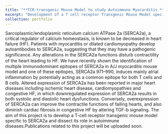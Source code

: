 ```yaml
---
title: "**TCR-transgenic Mouse Model to study Autoimmune Myocarditis **"
excerpt: "Development of a T cell receptor Transgenic Mouse Model specific to Sarcoplasmic/endoplasmic reticulum calcium ATPase 2a to study it's role in autoimmune myocarditis"
collection: portfolio
---
```


Sarcoplasmic/endoplasmic reticulum calcium ATPase 2a (SERCA2a), a critical regulator of calcium homeostasis, is known to be decreased in heart failure (HF). Patients with myocarditis or dilated cardiomyopathy develop autoantibodies to SERCA2a, suggesting that they may have a pathogenic signiﬁcance. Any alterations in the SERCA2a functions disturb contractility of the heart leading to HF. We have recently shown the identiﬁcation of multiple immunodominant epitopes of SERCA2a in A/J myocarditis mouse model and one of these epitopes, SERCA2a 971–990, induces mainly atrial inﬂammation by potentially acting as a common epitope for both T cells and B cells. Altered expression of SERCA2a has been reported in major heart diseases including ischemic heart disease, cardiomyopathies and congestive HF, in which downregulated expression of SERCA2a results in both systolic and diastolic heart dysfunctions. Conversely, overexpression of SERCA2a can improve the contractile functions of failing hearts, and also diminish cardiac ﬁbrosis in congestive HF by altering TGF-b signaling. The aim of this project is to develop a T-cell receptor transgenic mouse model specific to SERCA2a and dissect its role in autoimmune diseases.Publications related to this project will be uploaded soon.
